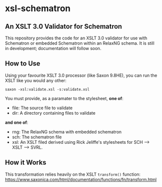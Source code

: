 # xsl-schematron

## An XSLT 3.0 Validator for Schematron

This repository provides the code for an XSLT 3.0 validator for use with Schematron or embedded Schematron within an RelaxNG schema. It is still in development; documentation will follow soon.

## How to Use

Using your favourite XSLT 3.0 processor (like Saxon 9.8HE), you can run the XSLT like you would any other:

```
saxon -xsl:validate.xsl -s:validate.xsl
```

You must provide, as a paramater to the stylesheet, **one of**:

* file: The source file to validate
* dir: A directory containing files to validate

**and one of**:

* rng: The RelaxNG schema with embedded schematron
* sch: The schematron file
* xsl: An XSLT filed derived using Rick Jeliffe's stylesheets for SCH --> XSLT --> SVRL.


## How it Works

This transformation relies heavily on the XSLT `transform()` function: https://www.saxonica.com/html/documentation/functions/fn/transform.html
